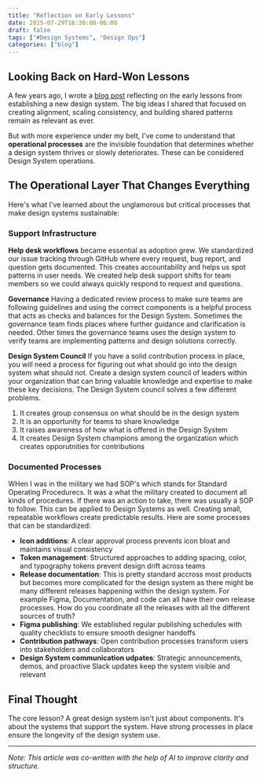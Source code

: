 ```yaml
---
title: "Reflection on Early Lessons"
date: 2025-07-29T16:30:00-06:00
draft: false
tags: ["#Design Systems", "Design Ops"]
categories: ["blog"]
---
```


## Looking Back on Hard-Won Lessons

A few years ago, I wrote a [blog post](https://adhoc.team/2022/07/18/using-design-systems-digital-success-federal-space/) reflecting on the early lessons from establishing a new design system. The big ideas I shared that focused on creating alignment, scaling consistency, and building shared patterns remain as relevant as ever.

But with more experience under my belt, I've come to understand that **operational processes** are the invisible foundation that determines whether a design system thrives or slowly deteriorates. These can be considered Design System operations.

## The Operational Layer That Changes Everything

Here's what I've learned about the unglamorous but critical processes that make design systems sustainable:

### Support Infrastructure
**Help desk workflows** became essential as adoption grew. We standardized our issue tracking through GitHub where every request, bug report, and question gets documented. This creates accountability and helps us spot patterns in user needs. We created help desk support shifts for team members so we could always quickly respond to request and questions.

**Governance** Having a dedicated review process to make sure teams are following guidelines and using the correct components is a helpful process that acts as checks and balances for the Design System. Sometimes the governance team finds places where further guidance and clarification is needed. Other times the governance teams uses the design system to verify teams are implementing patterns and design solutions correctly. 

**Design System Council** If you have a solid contribution process in place, you will need a process for figuring out what should go into the design system what should not. Create a  design system council of leaders within your organization that can bring valuable knowledge and expertise to make these key decisions. The Design System council solves a few different problems. 
1. It creates group consensus on what should be in the design system
2. It is an opportunity for teams to share knowledge
3. It raises awareness of how what is offered in the Design System
4. It creates Design System champions among the organization which creates opporutnities for contributions

### Documented Processes
WHen I was in the military we had SOP's which stands for Standard Operating Procedurecs. It was a what the military created to document all kinds of procedures. If there was an action to take, there was usually a SOP to follow. This can be applied to Design Systems as well. Creating small, repeatable workflows create predictable results. Here are some processes that can be standardized: 
- **Icon additions**: A clear approval process prevents icon bloat and maintains visual consistency
- **Token management**: Structured approaches to adding spacing, color, and typography tokens prevent design drift across teams
- **Release documentation**: This is pretty standard accross most products but becomes more complicated for the design system as there might be many different releases happening within the design system. For example Figma, Documentation, and code can all have their own release processes. How do you coordinate all the releases with all the different sources of truth?
- **Figma publishing**: We established regular publishing schedules with quality checklists to ensure smooth designer handoffs
- **Contribution pathways**: Open contribution processes transform users into stakeholders and collaborators
- **Design System communication udpates**: Strategic announcements, demos, and proactive Slack updates keep the system visible and relevant

## Final Thought

The core lesson? A great design system isn't just about components. It's about the systems that support the system. Have strong processes in place ensure the longevity of the design system use.

---

*Note: This article was co-written with the help of AI to improve clarity and structure.*
